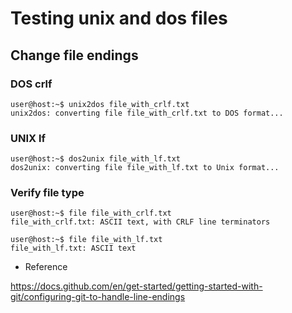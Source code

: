# Testing unix and dos files

## Change file endings

### DOS crlf

```console
user@host:~$ unix2dos file_with_crlf.txt
unix2dos: converting file file_with_crlf.txt to DOS format...
```

### UNIX lf

```console
user@host:~$ dos2unix file_with_lf.txt
dos2unix: converting file file_with_lf.txt to Unix format...
```

### Verify file type

```console
user@host:~$ file file_with_crlf.txt
file_with_crlf.txt: ASCII text, with CRLF line terminators
```

```console
user@host:~$ file file_with_lf.txt
file_with_lf.txt: ASCII text
```

* Reference

https://docs.github.com/en/get-started/getting-started-with-git/configuring-git-to-handle-line-endings
